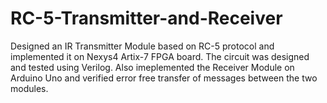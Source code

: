 # RC-5-Transmitter-and-Receiver

Designed an IR Transmitter Module based on RC-5 protocol and implemented it on Nexys4 Artix-7 FPGA
board. The circuit was designed and tested using Verilog. Also imeplemented the Receiver Module on Arduino
Uno and verified error free transfer of messages between the two modules.
